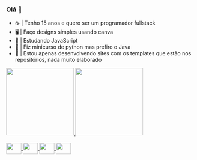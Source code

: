### Olá 👋

- ☕ | Tenho 15 anos e quero ser um programador fullstack
- 🖥️ | Faço designs simples usando canva
- 🤘 | Estudando JavaScript
- 🐍 | Fiz minicurso de python mas prefiro o Java
-  💼 | Estou apenas desenvolvendo sites com os templates que estão nos repositórios, nada muito elaborado

 <div>
<a href="https://github.com/gabrielkkskx">
<img loading="lazy" height="180em" src="https://github-readme-stats.vercel.app/api/top-langs/?username=gabrielkkskx&layout=compact&langs_count=7&theme=midnight-purple"/>
<img loading="lazy" height="180em" src="https://github-readme-stats.vercel.app/api?username=gabrielkkskx&show_icons=true&theme=midnight-purple&include_all_commits=true&count_private=true"/>
</div>

<div style="display: inline_block"><br>
 <img align="center" height="30" width="40" src="https://cdn.jsdelivr.net/gh/devicons/devicon/icons/github/github-original.svg" />
 <img align="center" height="30" width="40" src="https://cdn.jsdelivr.net/gh/devicons/devicon/icons/html5/html5-original.svg" />
 <img align="center" height="30" width="40" src="https://cdn.jsdelivr.net/gh/devicons/devicon/icons/css3/css3-original.svg" />
 <img align="center" height="30" width="40" src="https://cdn.jsdelivr.net/gh/devicons/devicon/icons/python/python-original.svg"/> 
</div>
